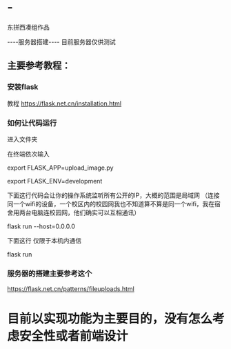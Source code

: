 # -
东拼西凑组作品

----服务器搭建----
目前服务器仅供测试

## 主要参考教程：

### 安装flask
教程
https://flask.net.cn/installation.html

### 如何让代码运行
进入文件夹

在终端依次输入

export FLASK_APP=upload_image.py

export FLASK_ENV=development

下面这行代码会让你的操作系统监听所有公开的IP，大概的范围是局域网
（连接同一个wifi的设备，一个校区内的校园网我也不知道算不算是同一个wifi，我在宿舍用两台电脑连校园网，他们确实可以互相通讯）

flask run --host=0.0.0.0 

下面这行 仅限于本机内通信

flask run 


### 服务器的搭建主要参考这个
https://flask.net.cn/patterns/fileuploads.html

# 目前以实现功能为主要目的，没有怎么考虑安全性或者前端设计
